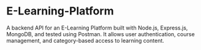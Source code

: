 # E-Learning-Platform
A backend API for an E-Learning Platform built with Node.js, Express.js, MongoDB, and tested using Postman. It allows user authentication, course management, and category-based access to learning content.
